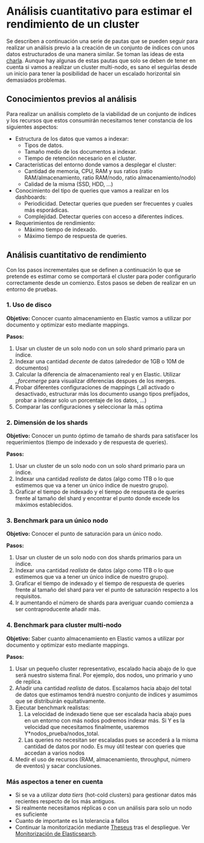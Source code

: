 # Análisis cuantitativo para estimar el rendimiento de un cluster
Se describen a continuación una serie de pautas que se pueden seguir para realizar un análisis previo a la creación de un conjunto de índices con unos datos estructurados de una manera similar. Se toman las ideas de esta [charla](https://www.elastic.co/elasticon/conf/2016/sf/quantitative-cluster-sizing). Aunque hay algunas de estas pautas que solo se deben de tener en cuenta si vamos a realizar un cluster multi-nodo, es sano el seguirlas desde un inicio para tener la posibilidad de hacer un escalado horizontal sin demasiados problemas.

## Conocimientos previos al análisis

Para realizar un análisis completo de la viabilidad de un conjunto de índices y los recursos que estos consumirán necesitamos tener constancia de los siguientes aspectos:
* Estructura de los datos que vamos a indexar:
	* Tipos de datos. 
	* Tamaño medio de los documentos a indexar.
	* Tiempo de retención necesario en el cluster.
* Características del entorno donde vamos a desplegar el cluster:
	* Cantidad de memoria, CPU, RAM y sus ratios (ratio RAM/almacenamiento, ratio RAM/nodo, ratio almacenamiento/nodo)
	* Calidad de la misma (SSD, HDD, ...)
* Conocimiento del tipo de queries que vamos a realizar en los dashboards:
	* Periodicidad. Detectar queries que pueden ser frecuentes y cuales más esporádicas.
	* Complejidad. Detectar queries con acceso a diferentes índices.
* Requerimientos de rendimiento:
	* Máximo tiempo de indexado.
	* Máximo tiempo de respuesta de queries.

## Análisis cuantitativo de rendimiento
Con los pasos incrementales que se definen a continuación lo que se pretende es estimar como se comportará el cluster para poder configurarlo correctamente desde un comienzo. Estos pasos se deben de realizar en un entorno de pruebas.

### 1. Uso de disco
**Objetivo:** Conocer cuanto almacenamiento en Elastic vamos a utilizar por documento y optimizar esto mediante mappings.

**Pasos:**
1. Usar un cluster de un solo nodo con un solo shard primario para un índice.
2. Indexar una cantidad *decente* de datos (alrededor de 1GB o 10M de documentos)
3. Calcular la diferencia de almacenamiento real y en Elastic. Utilizar *_forcemerge* para visualizar diferencias despues de los merges.
4. Probar diferentes configuraciones de mappings (\_all activado o desactivado, estructurar más los documento usango tipos prefijados, probar a indexar solo un porcentaje de los datos, ...)
5. Comparar las configuraciones y seleccionar la más optima

### 2. Dimensión de los shards
**Objetivo:** Conocer un punto óptimo de tamaño de shards para satisfacer los requerimientos (tiempo de indexado y de respuesta de queries).

**Pasos:**
1. Usar un cluster de un solo nodo con un solo shard primario para un índice.
2. Indexar una cantidad *realista* de datos (algo como 1TB o lo que estimemos que va a tener un único índice de nuestro grupo).
3. Graficar el tiempo de indexado y el tiempo de respuesta de queries frente al tamaño del shard y encontrar el punto donde excede los máximos establecidos. 

### 3. Benchmark para un único nodo
**Objetivo:** Conocer el punto de saturación para un único nodo.

**Pasos:**
1. Usar un cluster de un solo nodo con dos shards primarios para un índice.
2. Indexar una cantidad *realista* de datos (algo como 1TB o lo que estimemos que va a tener un único índice de nuestro grupo).
3. Graficar el tiempo de indexado y el tiempo de respuesta de queries frente al tamaño del shard para ver el punto de saturación respecto a los requisitos.
4. Ir aumentando el número de shards para averiguar cuando comienza a ser contraproducente añadir más.

### 4. Benchmark para cluster multi-nodo
**Objetivo:** Saber cuanto almacenamiento en Elastic vamos a utilizar por documento y optimizar esto mediante mappings.

**Pasos:**
1. Usar un pequeño cluster representativo, escalado hacia abajo de lo que será nuestro sistema final. Por ejemplo, dos nodos, uno primario y uno de replica.
2. Añadir una cantidad *realista* de datos. Escalamos hacia abajo del total de datos que estimamos tendrá nuestro conjunto de índices y asumimos que se distribuirán equitativamente.
3. Ejecutar benchmark realistas:
	1. La velocidad de indexado tiene que ser escalada hacia abajo pues en un entorno con más nodos podremos indexar más. Si Y es la velocidad que necesitamos finalmente, usaremos Y\*nodos_prueba/nodos_total.
	2. Las queries no necesitan ser escaladas pues se accederá a la misma cantidad de datos por nodo. Es muy útil testear con queries que accedan a varios nodos
4. Medir el uso de recursos (RAM, almacenamiento, throughput, número de eventos) y sacar conclusiones.

### Más aspectos a tener en cuenta
* Si se va a utilizar *data tiers* (hot-cold clusters) para gestionar datos más recientes respecto de los más antiguos.
* Si realmente necesitamos réplicas o con un análisis para solo un nodo es suficiente
* Cuanto de importante es la tolerancia a fallos
* Continuar la monitorización mediante [Theseus](https://repo1.naudit.es/theseus/theseus-master) tras el despliegue. Ver [Monitorización de Elasticsearch](como_funciona_elasticsearch/monitorizacion_de_elasticsearch.md).
